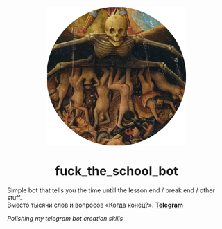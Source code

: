 <div align="center">
    <img src="picture.png" alt="the fucking hell(school time)" width="320"  height="320">
    <h1>fuck_the_school_bot</h1>
</div>

Simple bot that tells you the time untill the lesson end / break end / other stuff.</br>
Вместо тысячи слов и вопросов «Когда конец?».
**[Telegram](https://t.me/fuck_the_school_bot)**


_Polishing my telegram bot creation skills_
